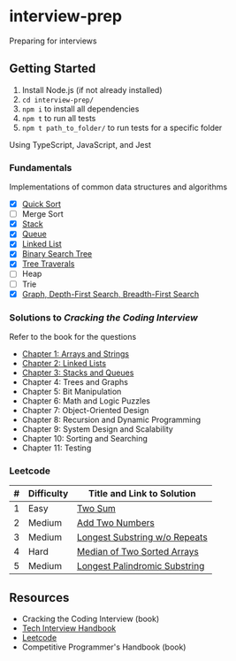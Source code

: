 # interview-prep

Preparing for interviews

## Getting Started

1.  Install Node.js (if not already installed)
2.  `cd interview-prep/`
3.  `npm i` to install all dependencies
4.  `npm t` to run all tests
5.  `npm t path_to_folder/` to run tests for a specific folder

Using TypeScript, JavaScript, and Jest

### Fundamentals

Implementations of common data structures and algorithms

- [x] [Quick Sort](./src/fundamentals/quicksort/)
- [ ] Merge Sort
- [x] [Stack](./src/fundamentals/stack/)
- [x] [Queue](./src/fundamentals/queue/)
- [x] [Linked List](./src/fundamentals/linked-list/)
- [x] [Binary Search Tree](./src/fundamentals/binary-search-tree/)
- [x] [Tree Traverals](./src/fundamentals/tree-traversals/)
- [ ] Heap
- [ ] Trie
- [x] [Graph, Depth-First Search, Breadth-First Search](./src/fundamentals/graph/)

### Solutions to _Cracking the Coding Interview_

Refer to the book for the questions

- [Chapter 1: Arrays and Strings](./src/ctci/chapter01/)
- [Chapter 2: Linked Lists](./src/ctci/chapter02/)
- [Chapter 3: Stacks and Queues](./src/ctci/chapter03/)
- Chapter 4: Trees and Graphs
- Chapter 5: Bit Manipulation
- Chapter 6: Math and Logic Puzzles
- Chapter 7: Object-Oriented Design
- Chapter 8: Recursion and Dynamic Programming
- Chapter 9: System Design and Scalability
- Chapter 10: Sorting and Searching
- Chapter 11: Testing

### Leetcode

| #   | Difficulty | Title and Link to Solution                          |
| --- | ---------- | --------------------------------------------------- |
| 1   | Easy       | [Two Sum](./src/leetcode/01/)                       |
| 2   | Medium     | [Add Two Numbers](./src/leetcode/02/)               |
| 3   | Medium     | [Longest Substring w/o Repeats](./src/leetcode/03/) |
| 4   | Hard       | [Median of Two Sorted Arrays](./src/leetcode/04/)   |
| 5   | Medium     | [Longest Palindromic Substring](./src/leetcode/05/) |

## Resources

- Cracking the Coding Interview (book)
- [Tech Interview Handbook](https://github.com/yangshun/tech-interview-handbook)
- [Leetcode](https://leetcode.com)
- Competitive Programmer's Handbook (book)

